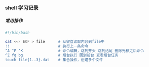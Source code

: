 ### shell 学习记录

##### 常用操作

```bash
#!/bin/bash

cat <<- EOF > file      # 从键盘读取内容到file中
!!                      # 执行上一条命令
^A ^E ^K                # 命令编辑，跳到开头 跳到结尾 删除光标之后命令
^Z fg bg                # 后台执行 回到前台 查看后台任务
touch file{1..3}.dat    # 集合操作，创建多个文件
```